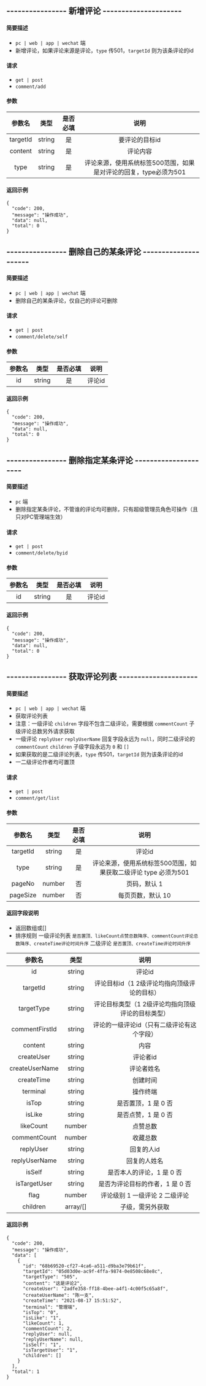 
## ---------------- 新增评论 ---------------------

#### 简要描述

- `pc | web | app | wechat` 端
- 新增评论，如果评论来源是评论，`type` 传501，`targetId` 则为该条评论的id

#### 请求

- `get | post`
- `comment/add`

#### 参数

| 参数名 | 类型 | 是否必填 | 说明 |
|:---:|:---:|:---:|:---:|
| targetId | string | 是 | 要评论的目标id |
| content | string | 是 | 评论内容 |
| type | string | 是 | 评论来源，使用系统标签500范围，如果是对评论的回复，type必须为501 |

#### 返回示例

```
{
  "code": 200,
  "message": "操作成功",
  "data": null,
  "total": 0
}
```

## ---------------- 删除自己的某条评论 ---------------------

#### 简要描述

- `pc | web | app | wechat` 端
- 删除自己的某条评论，仅自己的评论可删除

#### 请求

- `get | post`
- `comment/delete/self`

#### 参数

| 参数名 | 类型 | 是否必填 | 说明 |
|:---:|:---:|:---:|:---:|
| id | string | 是 | 评论id |

#### 返回示例

```
{
  "code": 200,
  "message": "操作成功",
  "data": null,
  "total": 0
}
```

## ---------------- 删除指定某条评论 ---------------------

#### 简要描述

- `pc` 端
- 删除指定某条评论，不管谁的评论均可删除，只有超级管理员角色可操作（且只对PC管理端生效）

#### 请求

- `get | post`
- `comment/delete/byid`

#### 参数

| 参数名 | 类型 | 是否必填 | 说明 |
|:---:|:---:|:---:|:---:|
| id | string | 是 | 评论id |

#### 返回示例

```
{
  "code": 200,
  "message": "操作成功",
  "data": null,
  "total": 0
}
```

## ---------------- 获取评论列表 ---------------------

#### 简要描述

- `pc | web | app | wechat` 端
- 获取评论列表
- 注意：一级评论 `children` 字段不包含二级评论，需要根据 `commentCount` 子级评论总数另外请求获取
- 一级评论 `replyUser` `replyUserName` 回复字段永远为 `null`，同时二级评论的 `commentCount` `children` 子级字段永远为 `0` 和 `[]`
- 如果获取的是二级评论列表，`type` 传501，`targetId` 则为该条评论的id
- 一二级评论作者均可置顶

#### 请求

- `get | post`
- `comment/get/list`

#### 参数

| 参数名 | 类型 | 是否必填 | 说明 |
|:---:|:---:|:---:|:---:|
| targetId | string | 是 | 评论id |
| type | string | 是 | 评论来源，使用系统标签500范围，如果获取二级评论 type 必须为501 |
| pageNo | number | 否 | 页码，默认 1 |
| pageSize | number | 否 | 每页页数，默认 10 |

#### 返回字段说明

- 返回数组或[]
- 排序规则
  一级评论列表 `是否置顶、likeCount点赞总数降序、commentCount评论总数降序、createTime评论时间升序`
  二级评论 `是否置顶、createTime评论时间升序`

| 参数名 | 类型 | 说明 |
|:---:|:---:|:---:|
| id | string | 评论id |
| targetId | string | 评论目标id（1 2级评论均指向顶级评论的目标） |
| targetType | string | 评论目标类型（1 2级评论均指向顶级评论的目标类型） |
| commentFirstId | string | 评论的一级评论id（只有二级评论有这个字段） |
| content | string | 内容 |
| createUser | string | 评论者id |
| createUserName | string | 评论者姓名 |
| createTime | string | 创建时间 |
| terminal | string | 操作终端 |
| isTop | string | 是否置顶，1 是 0 否 |
| isLike | string | 是否点赞，1 是 0 否 |
| likeCount | number | 点赞总数 |
| commentCount | number | 收藏总数 |
| replyUser | string | 回复的人id |
| replyUserName | string | 回复的人姓名 |
| isSelf | string | 是否本人的评论，1 是 0 否 |
| isTargetUser | string | 是否为评论目标的作者，1 是 0 否 |
| flag | number | 评论级别 1 一级评论 2 二级评论|
| children | array/[] | 子级，需另外获取 |

#### 返回示例

```
{
  "code": 200,
  "message": "操作成功",
  "data": [
    {
      "id": "68b69520-cf27-4ca6-a511-d9ba3e79b61f",
      "targetId": "05d03d0e-ac9f-4ffa-9874-0e8508c68e8c",
      "targetType": "505",
      "content": "这是评论2",
      "createUser": "2adfe358-ff18-4bee-a4f1-4c00f5c65a8f",
      "createUserName": "陈一支",
      "createTime": "2021-08-17 15:51:52",
      "terminal": "管理端",
      "isTop": "0",
      "isLike": "1",
      "likeCount": 1,
      "commentCount": 2,
      "replyUser": null,
      "replyUserName": null,
      "isSelf": "1",
      "isTargetUser": "1",
      "children": []
    }
  ],
  "total": 1
}
```
